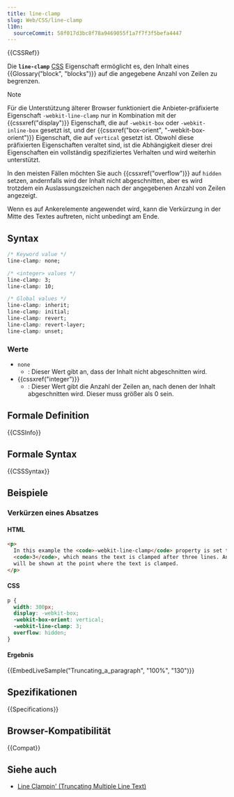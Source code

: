 ```yaml
---
title: line-clamp
slug: Web/CSS/line-clamp
l10n:
  sourceCommit: 58f017d3bc8f78a9469055f1a7f7f3f5befa4447
---
```


{{CSSRef}}

Die **`line-clamp`** [CSS](/de/docs/Web/CSS) Eigenschaft ermöglicht es, den Inhalt eines {{Glossary("block", "blocks")}} auf die angegebene Anzahl von Zeilen zu begrenzen.

> [!NOTE]
> Für die Unterstützung älterer Browser funktioniert die Anbieter-präfixierte Eigenschaft `-webkit-line-clamp` nur in Kombination mit der {{cssxref("display")}} Eigenschaft, die auf `-webkit-box` oder `-webkit-inline-box` gesetzt ist, und der {{cssxref("box-orient", "-webkit-box-orient")}} Eigenschaft, die auf `vertical` gesetzt ist. Obwohl diese präfixierten Eigenschaften veraltet sind, ist die Abhängigkeit dieser drei Eigenschaften ein vollständig spezifiziertes Verhalten und wird weiterhin unterstützt.

In den meisten Fällen möchten Sie auch {{cssxref("overflow")}} auf `hidden` setzen, andernfalls wird der Inhalt nicht abgeschnitten, aber es wird trotzdem ein Auslassungszeichen nach der angegebenen Anzahl von Zeilen angezeigt.

Wenn es auf Ankerelemente angewendet wird, kann die Verkürzung in der Mitte des Textes auftreten, nicht unbedingt am Ende.

## Syntax

```css
/* Keyword value */
line-clamp: none;

/* <integer> values */
line-clamp: 3;
line-clamp: 10;

/* Global values */
line-clamp: inherit;
line-clamp: initial;
line-clamp: revert;
line-clamp: revert-layer;
line-clamp: unset;
```

### Werte

- `none`
  - : Dieser Wert gibt an, dass der Inhalt nicht abgeschnitten wird.
- {{cssxref("integer")}}
  - : Dieser Wert gibt die Anzahl der Zeilen an, nach denen der Inhalt abgeschnitten wird. Dieser muss größer als 0 sein.

## Formale Definition

{{CSSInfo}}

## Formale Syntax

{{CSSSyntax}}

## Beispiele

### Verkürzen eines Absatzes

#### HTML

```html
<p>
  In this example the <code>-webkit-line-clamp</code> property is set to
  <code>3</code>, which means the text is clamped after three lines. An ellipsis
  will be shown at the point where the text is clamped.
</p>
```

#### CSS

```css
p {
  width: 300px;
  display: -webkit-box;
  -webkit-box-orient: vertical;
  -webkit-line-clamp: 3;
  overflow: hidden;
}
```

#### Ergebnis

{{EmbedLiveSample("Truncating_a_paragraph", "100%", "130")}}

## Spezifikationen

{{Specifications}}

## Browser-Kompatibilität

{{Compat}}

## Siehe auch

- [Line Clampin' (Truncating Multiple Line Text)](https://css-tricks.com/line-clampin/)
